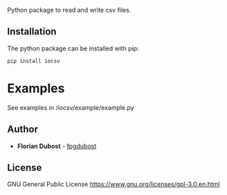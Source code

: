
Python package to read and write csv files.

## Installation

The python package can be installed with pip:

```
pip install iocsv
```
# Examples

See examples in /iocsv/example/example.py

## Author

* **Florian Dubost** - [fpgdubost](https://github.com/fpgdubost)

## License

GNU General Public License
https://www.gnu.org/licenses/gpl-3.0.en.html

